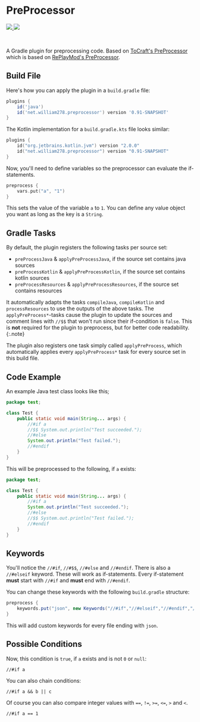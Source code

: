 <!--suppress ALL-->
<p align="center">
    <h1>PreProcessor</h1>
    <a href="https://repo.william278.net/#/releases/net/william278/preprocessor/">
        <img src="https://repo.william278.net/api/badge/latest/releases/net/william278/preprocessor?color=00fb9a&name=Maven&prefix=v" />
    </a> 
    <a href="https://discord.gg/tVYhJfyDWG">
        <img src="https://img.shields.io/discord/818135932103557162.svg?label=&logo=discord&logoColor=fff&color=7389D8&labelColor=6A7EC2" />
    </a> 
</p>
<br/>

A Gradle plugin for preprocessing code. Based on [ToCraft's PreProcessor](https://github.com/ToCraft/PreProcessor) which is based on [RePlayMod's PreProcessor](https://github.com/ReplayMod/preprocessor).

## Build File

Here's how you can apply the plugin in a `build.gradle` file:

~~~groovy
plugins {
    id('java')
    id('net.william278.preprocessor') version '0.91-SNAPSHOT'
}
~~~

The Kotlin implementation for a `build.gradle.kts` file looks similar:

~~~kotlin
plugins {
    id("org.jetbrains.kotlin.jvm") version "2.0.0"
    id("net.william278.preprocessor") version "0.91-SNAPSHOT"
}
~~~

Now, you'll need to define variables so the preprocessor can evaluate the if-statements.
~~~kotlin
preprocess {
    vars.put("a", "1")
}
~~~

This sets the value of the variable `a` to `1`. You can define any value object you want as long as the key is a `String`.

## Gradle Tasks

By default, the plugin registers the following tasks per source set:
* `preProcessJava` & `applyPreProcessJava`, if the source set contains java sources
* `preProcessKotlin` & `applyPreProcessKotlin`, if the source set contains kotlin sources
* `preProcessResources` & `applyPreProcessResources`, if the source set contains resources

It automatically adapts the tasks `compileJava`, `compileKotlin` and `processResources` to use the outputs of the above tasks.
The `applyPreProcess*`-tasks cause the plugin to update the sources and comment lines with `//$$` that won't run since their if-condition is `false`.
This is **not** required for the plugin to preprocess, but for better code readability.
{:.note}

The plugin also registers one task simply called `applyPreProcess`, which automatically applies every `applyPreProcess*` task for every source set in this build file.

## Code Example

An example Java test class looks like this;

~~~java
package test;

class Test {
    public static void main(String... args) {
        //#if a
        //$$ System.out.println("Test succeeded.");
        //#else
        System.out.println("Test failed.");
        //#endif
    }
}
~~~

This will be preprocessed to the following, if `a` exists:

~~~java
package test;

class Test {
    public static void main(String... args) {
        //#if a
        System.out.println("Test succeeded.");
        //#else
        //$$ System.out.println("Test failed.");
        //#endif
    }
}
~~~

## Keywords

You'll notice the `//#if`, `//#$$`, `//#else` and `//#endif`. There is also a `//#elseif` keyword.
These will work as if-statements. Every if-statement **must** start with `//#if` and **must** end with `//#endif`.

You can change these keywords with the following `build.gradle` structure:
~~~groovy
preprocess {
    keywords.put("json", new Keywords("//#if","//#elseif","//#endif","//\$\$"))
}
~~~

This will add custom keywords for every file ending with `json`.

## Possible Conditions

Now, this condition is `true`, if `a` exists and is not `0` or `null`:
~~~
//#if a
~~~

You can also chain conditions:

~~~
//#if a && b || c
~~~

Of course you can also compare integer values with `==`, `!=`, `>=`, `<=`, `>` and `<`.

~~~
//#if a == 1
~~~
